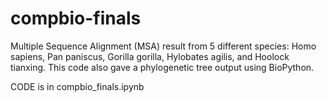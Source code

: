 # compbio-finals
Multiple Sequence Alignment (MSA) result from 5 different species: Homo sapiens, Pan paniscus, Gorilla gorilla, Hylobates agilis, and Hoolock tianxing. This code also gave a phylogenetic tree output using BioPython.

CODE is in compbio_finals.ipynb
